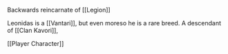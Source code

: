 Backwards reincarnate of [[Legion]]

Leonidas is a [[Vantari]], but even moreso he is a rare breed. A descendant of [[Clan Kavori]], 

[[Player Character]]